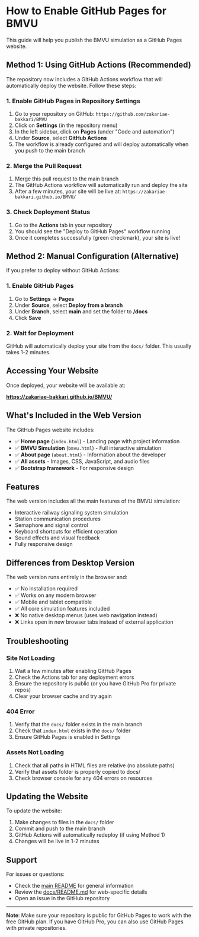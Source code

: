 # How to Enable GitHub Pages for BMVU

This guide will help you publish the BMVU simulation as a GitHub Pages website.

## Method 1: Using GitHub Actions (Recommended)

The repository now includes a GitHub Actions workflow that will automatically deploy the website. Follow these steps:

### 1. Enable GitHub Pages in Repository Settings

1. Go to your repository on GitHub: `https://github.com/zakariae-bakkari/BMVU`
2. Click on **Settings** (in the repository menu)
3. In the left sidebar, click on **Pages** (under "Code and automation")
4. Under **Source**, select **GitHub Actions**
5. The workflow is already configured and will deploy automatically when you push to the main branch

### 2. Merge the Pull Request

1. Merge this pull request to the main branch
2. The GitHub Actions workflow will automatically run and deploy the site
3. After a few minutes, your site will be live at: `https://zakariae-bakkari.github.io/BMVU/`

### 3. Check Deployment Status

1. Go to the **Actions** tab in your repository
2. You should see the "Deploy to GitHub Pages" workflow running
3. Once it completes successfully (green checkmark), your site is live!

## Method 2: Manual Configuration (Alternative)

If you prefer to deploy without GitHub Actions:

### 1. Enable GitHub Pages

1. Go to **Settings** → **Pages**
2. Under **Source**, select **Deploy from a branch**
3. Under **Branch**, select **main** and set the folder to **/docs**
4. Click **Save**

### 2. Wait for Deployment

GitHub will automatically deploy your site from the `docs/` folder. This usually takes 1-2 minutes.

## Accessing Your Website

Once deployed, your website will be available at:

**https://zakariae-bakkari.github.io/BMVU/**

## What's Included in the Web Version

The GitHub Pages website includes:

- ✅ **Home page** (`index.html`) - Landing page with project information
- ✅ **BMVU Simulation** (`bmvu.html`) - Full interactive simulation
- ✅ **About page** (`about.html`) - Information about the developer
- ✅ **All assets** - Images, CSS, JavaScript, and audio files
- ✅ **Bootstrap framework** - For responsive design

## Features

The web version includes all the main features of the BMVU simulation:

- Interactive railway signaling system simulation
- Station communication procedures
- Semaphore and signal control
- Keyboard shortcuts for efficient operation
- Sound effects and visual feedback
- Fully responsive design

## Differences from Desktop Version

The web version runs entirely in the browser and:

- ✅ No installation required
- ✅ Works on any modern browser
- ✅ Mobile and tablet compatible
- ✅ All core simulation features included
- ❌ No native desktop menus (uses web navigation instead)
- ❌ Links open in new browser tabs instead of external application

## Troubleshooting

### Site Not Loading

1. Wait a few minutes after enabling GitHub Pages
2. Check the Actions tab for any deployment errors
3. Ensure the repository is public (or you have GitHub Pro for private repos)
4. Clear your browser cache and try again

### 404 Error

1. Verify that the `docs/` folder exists in the main branch
2. Check that `index.html` exists in the `docs/` folder
3. Ensure GitHub Pages is enabled in Settings

### Assets Not Loading

1. Check that all paths in HTML files are relative (no absolute paths)
2. Verify that assets folder is properly copied to docs/
3. Check browser console for any 404 errors on resources

## Updating the Website

To update the website:

1. Make changes to files in the `docs/` folder
2. Commit and push to the main branch
3. GitHub Actions will automatically redeploy (if using Method 1)
4. Changes will be live in 1-2 minutes

## Support

For issues or questions:

- Check the [main README](../README.md) for general information
- Review the [docs/README.md](../docs/README.md) for web-specific details
- Open an issue in the GitHub repository

---

**Note**: Make sure your repository is public for GitHub Pages to work with the free GitHub plan. If you have GitHub Pro, you can also use GitHub Pages with private repositories.
